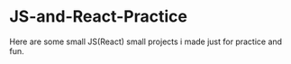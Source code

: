 # JS-and-React-Practice
Here are some small JS(React) small projects i made just for practice and fun.
